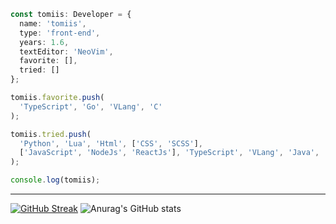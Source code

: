 ```ts
const tomiis: Developer = {
  name: 'tomiis',
  type: 'front-end',
  years: 1.6,
  textEditor: 'NeoVim',
  favorite: [],
  tried: []
};

tomiis.favorite.push(
  'TypeScript', 'Go', 'VLang', 'C'
);

tomiis.tried.push(
  'Python', 'Lua', 'Html', ['CSS', 'SCSS'], 
  ['JavaScript', 'NodeJs', 'ReactJs'], 'TypeScript', 'VLang', 'Java', 'Batch'
);

console.log(tomiis);
```
*****
[![GitHub Streak](https://github-readme-streak-stats.herokuapp.com?user=tomiis4&theme=dark&hide_border=true&date_format=M%20j%5B%2C%20Y%5D)](https://git.io/streak-stats)
![Anurag's GitHub stats](https://github-readme-stats.vercel.app/api?username=tomiis4&count_private=true&show_icons=true&theme=radical)
